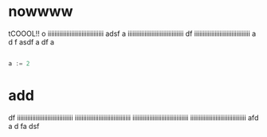 
# nowwww

tCOOOL!!
o
iiiiiiiiiiiiiiiiiiiiiiiiiiiiiiiii
adsf
a
iiiiiiiiiiiiiiiiiiiiiiiiiiiiiiiii
df
iiiiiiiiiiiiiiiiiiiiiiiiiiiiiiiii
a
d
f
asdf
a
df
a


```go

a := 2

```

# add
df
iiiiiiiiiiiiiiiiiiiiiiiiiiiiiiiii
iiiiiiiiiiiiiiiiiiiiiiiiiiiiiiiii
iiiiiiiiiiiiiiiiiiiiiiiiiiiiiiiii
iiiiiiiiiiiiiiiiiiiiiiiiiiiiiiiii
afd
a
d
fa
dsf

